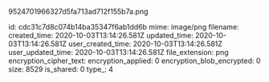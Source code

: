 9524701966327d5fa713ad712f155b7a.png

id: cdc31c7d8c074b14ba35347f6ab1dd6b
mime: image/png
filename: 
created_time: 2020-10-03T13:14:26.581Z
updated_time: 2020-10-03T13:14:26.581Z
user_created_time: 2020-10-03T13:14:26.581Z
user_updated_time: 2020-10-03T13:14:26.581Z
file_extension: png
encryption_cipher_text: 
encryption_applied: 0
encryption_blob_encrypted: 0
size: 8529
is_shared: 0
type_: 4
